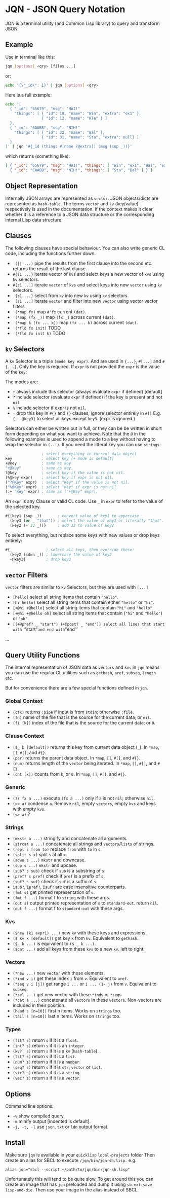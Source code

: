 # JQN - JSON Query Notation

JQN is a terminal utility (and Common Lisp library) to query and transform
JSON.

## Example

Use in terminal like this:
```bash
jqn [options] <qry> [files ...]
```
or:
```bash
echo '{\"_id\": 1}' | jqn [options] <qry>
```
Here is a full example:
```bash
echo '[
  { "_id": "65679", "msg": "HAI!"
    "things": [ { "id": 10, "name": "Win", "extra": "ex1" },
                { "id": 12, "name": "Kle" } ]
  },
  { "_id": "6AABB", "msg": "NIH!"
    "things": [ { "id": 32, "name": "Bal" },
                { "id": 31, "name": "Sta", "extra": null} ]
  }
]' | jqn '#{_id (things #[name ?@extra]) (msg (sup _))}'
```
which returns (something like):
```json
[ { "_id": "65679", "msg": "HAI!", "things": [ "Win", "ex1", "Hai", "ex2", "Kle" ] },
  { "_id": "CAABB", "msg": "NIH!", "things": [ "Sta", "Bal" ] } ]
```

## Object Representation

Internally JSON arrays are represented as `vector`. JSON objects/dicts are
represented as `hash-table`. The terms `vector` and `kv` (key/value)
respectively is used in the documentation. If the context makes it clear
whether it is a reference to a JSON data structure or the corresponding
internal Lisp data structure.

## Clauses

The following clauses have special behaviour. You can also write generic CL code,
including the functions further down.

  - ` (|| ...)` pipe the results from the first clause into the second etc.
    returns the result of the last clause.
  - `#{s1 ...}` iterate vector of `kvs` and select keys a new vector of `kvs` using `kv` selectors.
  - `#[s1 ...]` iterate `vector` of `kvs` and select keys into new `vector` using `kv` selectors.
  - ` {s1 ...}` select from `kv` into new `kv` using `kv` selectors.
  - ` [s1 ...]` iterate `vector` and filter into new `vector` using vector vector filters
  - ` (*map fx)` map `#'fx` current `(dat)`.
  - ` (*map (fx _))` map `(fx _)` across current `(dat)`.
  - ` (*map k (fx ... k))` map `(fx ... k)` across current `(dat)`.
  - ` (*fld fx init)` TODO
  - ` (*fld fx init k)` TODO

## `kv` Selectors

A `kv` Selector is a triple `(mode key expr)`. And are used in `{...}`,
`#[...]` and `#{...}`.  Only the key is required. If `expr` is not provided the
`expr` is the value of the `key`:

The modes are:
  - `+` always include this selector (always evaluate `expr` if defined) [default]
  - `?` include selector (evaluate `expr` if defined) if the key is present and not `nil`
  - `%` include selector if expr is not `nil`.
  - `-` drop this key in `#{}` and `{}` clauses; ignore selector entirely in `#[]`
    E.g. `{_ -@key3}` to select all keys except `key3`. (expr is ignored.)

Selectors can either be written out in full, or they can be be written in short
form depending on what you want to achieve. Note that the `@` in the following
examples is used to append a mode to a key without having to wrap the selector
in `(...)`. If you need the litteral key you can use `strings`:
```lisp
_               ; select everything in current data object
key             ; select key [+ mode is default]
+@key           ; same as key
"+@key"         ; same as key
?@key           ; select key if the value is not nil.
(%@key expr)    ; select key if expr is not nil.
("?@Key" expr)  ; select "Key" if the value is not nil.
("%@Key" expr)  ; select "Key" if expr is not nil.
(:+ "Key" expr) ; same as ("+@Key" expr).
```
An `expr` is any Clause or valid CL code. Use `_` in `expr` to refer to the
value of the selected key.
```lisp
#{(key1 (sup _))       ; convert value of key1 to uppercase
  (key3 (or _ "that")) ; select the value of key3 or literally "that".
  (key2 (+ 33 _))}     ; add 33 to value of key2
```
To select everything, but replace some keys with new values or drop keys entirely:
```lisp
#{_               ; select all keys, then override these:
  (key2 (sdwn _)) ; lowercase the value of key2
  -@key3}         ; drop key3
```

## `vector` Filters

`vector` filters are similar to `kv` Selectors, but they are used with `[...]`

 - `[hello]` select all string items that contain `"hello"`.
 - `[hi hello]` select all string items that contain either `"hello"` or
   `"hi"`.
 - `[+@hi +@hello]` select all string items that contain `"hi"` and `"hello"`.
 - `[+@hi +@hello oh]` select all string items that contain (`"hi"` and
   `"hello"`) or `"oh"`.
 - `[(+@pref? _ "start") (+@post? _ "end")] select all lines that start with
   `"start"` and end with `"end"`

...

## Query Utility Functions

The internal representation of JSON data as `vectors` and `kvs` in `jqn` means
you can use the regular CL utilities such as `gethash`, `aref`, `subseq`,
`length` etc.

But for convenience there are a few special functions defined in `jqn`.

### Global Context
 - `(ctx)` returns `:pipe` if input is from `stdin`; otherwise `:file`.
 - `(fn)` name of the file that is the source for the current data; or `nil`.
 - `(fi [k])` index of the file that is the source for the current data; or `0`.

### Clause Context
 - `($_ k [default])` returns this key from current data object (`_`).
   In `*map`, `[]`, `#[]`, and `#{}`.
 - `(par)` returns the parent data object.
   In `*map`, `[]`, `#[]`, and `#{}`.
 - `(num)` returns length of the `vector` being iterated.
   In `*map`, `[]`, `#[]`, and `#{}`.
 - `(cnt [k])` counts from `k`, or `0`.
   In `*map`, `[]`, `#[]`, and `#{}`.

### Generic
 - `(?? fx a ...)` execute `(fx a ...)` only if `a` is not `nil`; otherwise `nil`.
 - `(>< a)` condense `a`. Remove `nil`, empty `vectors`, empty `kvs` and keys with empty `kvs`.
 - `(<> a)` ?

### Strings
 - `(mkstr a ...)` stringify and concatenate all arguments.
 - `(strcat s ...)` concatenate all strings and `vectors`/`lists` of strings.
 - `(repl s from to)` replace `from` with `to` in `s`.
 - `(split s x)` split `s` at all `x`.
 - `(sdwn s ...)` `mkstr` and downcase.
 - `(sup s ...)` `mkstr` and upcase.
 - `(sub? s sub)` check if `sub` is a substring of `s`.
 - `(pref? s pref)` check if `pref` is a prefix of `s`.
 - `(suf? s suf)` check if `suf` is a suffix of `s`.
 - `isub?`, `ipref?`, `isuf?` are case insensitive counterparts.
 - `(fmt s)` get printed representation of `s`.
 - `(fmt f ...)` format f to `string` with these args.
 - `(out s)` output printed representation of `s` to `standard-out`. return `nil`.
 - `(out f ...)` format f to `standard-out` with these args.

### Kvs
 - `($new (k1 expr1) ...)` new `kv` with these keys and expressions.
 - `($ kv k [default])` get key `k` from `kv`. Equivalent to `gethash`.
 - `($_ k ...)` is equivalent to `($ _ k ...)`.
 - `($cat ...)` add all keys from these `kvs` to a new `kv`. left to right.

### Vectors
 - `(*new ...)` new `vector` with these elements.
 - `(*ind v i)` get these index `i` from `v`. Equivalent to `aref`.
 - `(*seq v i [j])` get range `i ...` or `i ... (1- j)` from `v`. Equivalent to `subseq`.
 - `(*sel ...)` get new vector with these `*ind`s or `*seq`s
 - `(*cat a ...)` concatenate all `vectors` in these `vectors`. Non-vectors are
   included in their position.
 - `(head s [n=10])` first n items. Works on `strings` too.
 - `(tail s [n=10])` last n items. Works on `strings` too.

### Types
 - `(flt? s)` return `s` if it is a `float`.
 - `(int? s)` return `s` if it is an `integer`.
 - `(kv?  s)` return `s` if it is a `kv` (`hash-table`).
 - `(lst? s)` return `s` if it is a `list`.
 - `(num? s)` return `s` if it is a `number`.
 - `(seq? s)` return `s` if it is `str`, `vector` or `list`.
 - `(str? s)` return `s` if it is a `string`.
 - `(vec? s)` return `s` if it is a `vector`.

## Options

Command line options:
  - `-v` show compiled query.
  - `-m` minify output [indented is default].
  - `-j, -t, -l` use `json`, `txt` or `ldn` output format.

## Install

Make sure `jqn` is available in your `quicklisp` `local-projects` folder Then
create an alias for SBCL to execute `/jqn/bin/jqn-sh.lisp.` e.g.
```
alias jqn="sbcl --script ~/path/to/jqn/bin/jqn-sh.lisp"
```
Unfortunately this will tend to be quite slow. To get around this you can
create an image that has `jqn` preloaded and dump it using
`sb-ext:save-lisp-and-die`. Then use your image in the alias instead of SBCL.

